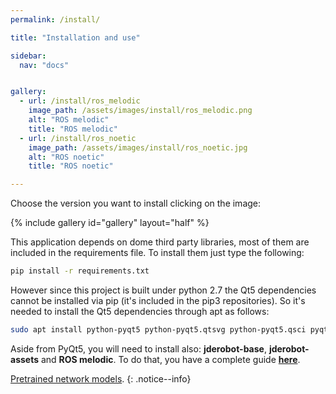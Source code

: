 ```yaml
---
permalink: /install/

title: "Installation and use"

sidebar:
  nav: "docs"


gallery:
  - url: /install/ros_melodic
    image_path: /assets/images/install/ros_melodic.png
    alt: "ROS melodic"
    title: "ROS melodic"
  - url: /install/ros_noetic
    image_path: /assets/images/install/ros_noetic.jpg
    alt: "ROS noetic"
    title: "ROS noetic"

---
```


Choose the version you want to install clicking on the image:

{% include gallery id="gallery" layout="half" %}


This application depends on dome third party libraries, most of them are included in the requirements file. To install them just type the following:

```bash
pip install -r requirements.txt
```

However since this project is built under python 2.7 the Qt5 dependencies cannot be installed via pip (it's included in the pip3 repositories). So it's needed to install the Qt5 dependencies through apt as follows:

```bash
sudo apt install python-pyqt5 python-pyqt5.qtsvg python-pyqt5.qsci pyqt5-dev-tools
```

Aside from PyQt5, you will need to install also: **jderobot-base**, **jderobot-assets** and **ROS melodic**. To do that, you have a complete guide [**here**](https://jderobot.github.io/RoboticsAcademy/).


[Pretrained network models](http://jderobot.org/store/deeplearning-networks/).
{: .notice--info}
